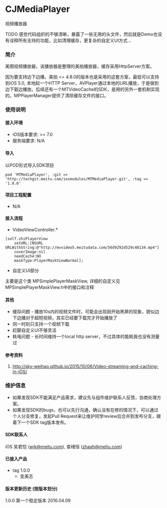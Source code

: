 # CJMediaPlayer
视频播放器

TODO 感觉代码组织的不够清晰，暴露了一些无用的头文件，然后就是Demo也没有诠释所有支持的功能，比如清理缓存，更复杂的自定义UI方式...

### 简介
美图视频播放器，该播放器是整理的美拍播放器，缓存采用HttpServer方案。

因为要支持边下边播，美拍 <= 4.8.0的版本也是采用的这套方案，最低可以支持到iOS 5.0, 本地起一个HTTP Server，AVPlayer通过本地的URL播放，于是做到边下载边播放。后续还有一个MTVideoCache的SDK，是用的另外一套机制实现的。MPPlayerManager提供了清除缓存文件的接口。

### 使用说明
#### 接入环境
* iOS版本要求: >= 7.0
* 服务端要求: N/A

#### 导入
以POD形式导入SDK项目

    pod 'MTMediaPlayer', :git => 'http://techgit.meitu.com/iosmodules/MTMediaPlayer.git', :tag => '1.0.0'

#### 项目工程配置
* N/A

#### 接入流程

* VideoViewController.*

```
[self.zhiPlayerView 
	setURL:[NSURL URLWithString:@"http://mvvideo5.meitudata.com/56d9292d529c48134.mp4"]
	coverImage:nil
	needCache:NO
	maskType:PlayerMaskViewNormal];
```

* 自定义UI部分

主要是这个类 MPSimplePlayerMaskView, 详细的自定义见MPSimplePlayerMaskView.h中的接口和注释

#### 其他
* 缓存问题 - 播放10s内的视频文件时，可能会出现刚开始黑屏的现象，貌似边下边播对于超短视频，其实已经要下载完才开始播放了
* 同一时刻只支持一个视频下载
* 赶脚自定义UI不够灵活
* 耗电问题 - 长时间维持一个local http server，不过具体的能耗我也没有测量过

#### 参考资料
1. http://sky-weihao.github.io/2015/10/06/Video-streaming-and-caching-in-iOS/

### 维护信息

* 如果发现SDK不能满足产品需求，建议先与组件维护联系人反馈，协商处理方案。
* 如果发现SDK的bugs，也可以先行沟通，确认没有在修的情况下，可以通过个人分支修复，发起Pull Request来让维护同学review后合并到发布分支，跟着下一个SDK tag版本发布。

#### SDK联系人
iOS     吴君恺 (wjk@meitu.com), 查绪恒 (zhaxh@meitu.com)

#### 已接入产品
* tag 1.0.0
    * 变美志

#### 版本更新历史 (按版本划分)
1.0.0 第一个稳定版本 2016.04.09

 
 
